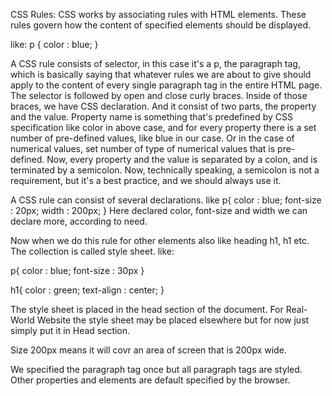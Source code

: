 CSS Rules:
CSS works by associating rules with HTML elements. These rules govern how the content of specified elements should be displayed.

like: p {
        color : blue;
    }

A CSS rule consists of selector, in this case it's a p, the paragraph tag, which is basically saying that whatever rules we are about to give should apply to the content of every single paragraph tag in the entire HTML page. The selector is followed by open and close curly braces. Inside of those braces, we have CSS declaration. And it consist of two parts, the property and the value. Property name is something that's predefined by CSS specification like color in above case, and for every property there is a set number of pre-defined values, like blue in our case. Or in the case of numerical values, set number of type of numerical values that is pre-defined. Now, every property and the value is separated by a colon, and is terminated by a semicolon. Now, technically speaking, a semicolon is not a requirement, but it's a best practice, and we should always use it.

A CSS rule can consist of several declarations. like
p{
    color : blue;
    font-size : 20px;
    width : 200px; 
}
Here declared color, font-size and width we can declare more, according to need.

Now when we do this rule for other elements also like heading h1, h1 etc.
The collection is called style sheet.
like:

p{
    color : blue;
    font-size : 30px
}

h1{
    color : green;
    text-align : center;
}

The style sheet is placed in the head section of the document. For Real-World Website the style sheet may be placed elsewhere but for now just simply put it in Head section.

Size 200px means it will covr an area of screen that is 200px wide.

We specified the paragraph tag once but all paragraph tags are styled.
Other properties and elements are default specified by the browser.